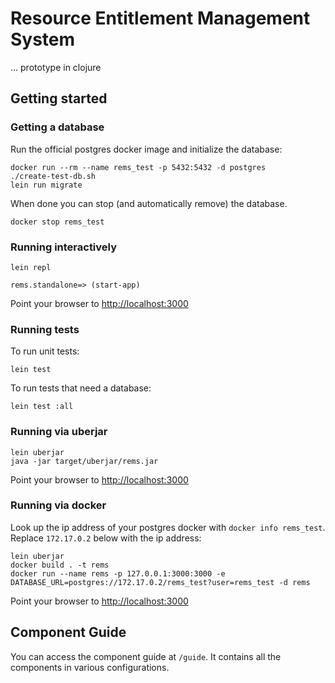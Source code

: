 # Resource Entitlement Management System

... prototype in clojure

## Getting started

### Getting a database

Run the official postgres docker image and initialize the database:

```
docker run --rm --name rems_test -p 5432:5432 -d postgres
./create-test-db.sh
lein run migrate
```

When done you can stop (and automatically remove) the database.

```
docker stop rems_test
```

### Running interactively

```
lein repl

rems.standalone=> (start-app)
```

Point your browser to <http://localhost:3000>

### Running tests

To run unit tests:

```
lein test
```

To run tests that need a database:

```
lein test :all
```

### Running via uberjar

```
lein uberjar
java -jar target/uberjar/rems.jar
```

Point your browser to <http://localhost:3000>

### Running via docker

Look up the ip address of your postgres docker with `docker info rems_test`. Replace `172.17.0.2` below with the ip address:

```
lein uberjar
docker build . -t rems
docker run --name rems -p 127.0.0.1:3000:3000 -e DATABASE_URL=postgres://172.17.0.2/rems_test?user=rems_test -d rems
```

Point your browser to <http://localhost:3000>

## Component Guide

You can access the component guide at `/guide`. It contains all the components in various configurations.
